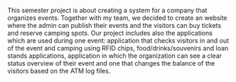This semester project is about creating a system for a company that organizes events.
Together with my team, we decided to create an website where the admin can publish their events and the visitors can buy tickets and reserve camping spots. Our project includes also the applications which are used during one event: application that checks visitors in and out of the event and camping using RFID chips, food/drinks/souvenirs and loan stands applications, application in which the organization can see a clear status overview of their event and one that changes the balance of the visitors based on the ATM log files.